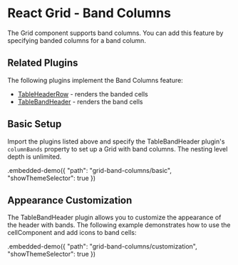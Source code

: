 # React Grid - Band Columns

The Grid component supports band columns. You can add this feature by specifying banded columns for a band column.

## Related Plugins

The following plugins implement the Band Columns feature:

- [TableHeaderRow](../reference/table-header-row.md) - renders the banded cells
- [TableBandHeader](../reference/table-band-header.md) - renders the band cells

## Basic Setup

Import the plugins listed above and specify the TableBandHeader plugin's `columnBands` property to set up a Grid with band columns. The nesting level depth is unlimited.

.embedded-demo({ "path": "grid-band-columns/basic", "showThemeSelector": true })

## Appearance Customization

The TableBandHeader plugin allows you to customize the appearance of the header with bands. The following example demonstrates how to use the cellComponent and add icons to band cells:

.embedded-demo({ "path": "grid-band-columns/customization", "showThemeSelector": true })
